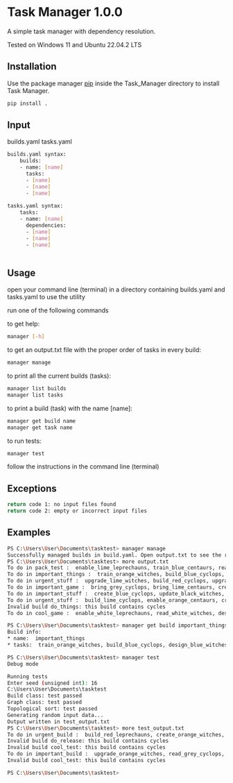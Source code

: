 # Task Manager 1.0.0

A simple task manager with dependency resolution. 

Tested on Windows 11 and Ubuntu 22.04.2 LTS

## Installation

Use the package manager [pip](https://pip.pypa.io/en/stable/) inside the Task_Manager directory to install Task Manager.

```bash
pip install .
```
## Input

builds.yaml tasks.yaml

```bash
builds.yaml syntax:
    builds:
    - name: [name]
      tasks:
      - [name]
      - [name]
      - [name]
      
tasks.yaml syntax:
    tasks:
    - name: [name]
      dependencies:
      - [name]
      - [name]
      - [name]
    
```

## Usage
open your command line (terminal) in a directory containing builds.yaml and tasks.yaml to use the utility

run one of the following commands

to get help:
```bash
manager [-h] 
```

to get an output.txt file with the proper order of tasks in every build:
```bash
manager manage
```

to print all the current builds (tasks):
```bash
manager list builds
manager list tasks
```

to print a build (task) with the name [name]:
```bash
manager get build name 
manager get task name
```

to run tests:
```bash
manager test
```

follow the instructions in the command line (terminal)

## Exceptions
```bash
return code 1: no input files found
return code 2: empty or incorrect input files
```

## Examples
```bash
PS C:\Users\User\Documents\tasktest> manager manage
Successfully managed builds in build.yaml. Open output.txt to see the result.
PS C:\Users\User\Documents\tasktest> more output.txt
To do in pack_test :  enable_lime_leprechauns, train_blue_centaurs, read_lime_leprechauns, train_black_leprechauns, upgrade_white_witches, train_lime_leprechauns, update_blue_witches, upgrade_black_cyclops, create_grey_cyclops, design_blue_witches
To do in important_things :  train_orange_witches, build_blue_cyclops, design_blue_witches
To do in urgent_stuff :  upgrade_lime_witches, build_red_cyclops, upgrade_grey_witches
To do in important_game :  bring_grey_cyclops, bring_lime_centaurs, create_red_witches, train_blue_centaurs, upgrade_grey_leprechauns, train_orange_fairies, enable_orange_centaurs, design_grey_cyclops, train_purple_fairies
To do in important_stuff :  create_blue_cyclops, update_black_witches, build_grey_witches, read_lime_fairies
To do in urgent_stuff :  build_lime_cyclops, enable_orange_centaurs, create_grey_cyclops, upgrade_purple_leprechauns
Invalid build do_things: this build contains cycles
To do in cool_game :  enable_white_leprechauns, read_white_witches, design_lime_fairies, upgrade_orange_fairies, train_purple_fairies, upgrade_grey_fairies, train_purple_fairies, design_blue_witches
```
```bash
PS C:\Users\User\Documents\tasktest> manager get build important_things
Build info:
* name:  important_things
* tasks:  train_orange_witches, build_blue_cyclops, design_blue_witches
```

```bash
PS C:\Users\User\Documents\tasktest> manager test
Debug mode

Running tests
Enter seed (unsigned int): 16
C:\Users\User\Documents\tasktest
Build class: test passed
Graph class: test passed
Topological sort: test passed
Generating random input data...
Output written in test_output.txt
PS C:\Users\User\Documents\tasktest> more test_output.txt
To do in urgent_build :  build_red_leprechauns, create_orange_witches, read_grey_cyclops, create_orange_witches, design_orange_leprechauns, update_orange_leprechauns, design_black_cyclops, read_grey_cyclops
Invalid build do_release: this build contains cycles
Invalid build cool_test: this build contains cycles
To do in important_build :  upgrade_orange_witches, read_grey_cyclops, read_white_witches, train_lime_centaurs, train_lime_centaurs, update_grey_centaurs, build_purple_cyclops, upgrade_grey_witches, upgrade_grey_witches
Invalid build cool_test: this build contains cycles

PS C:\Users\User\Documents\tasktest>
```
